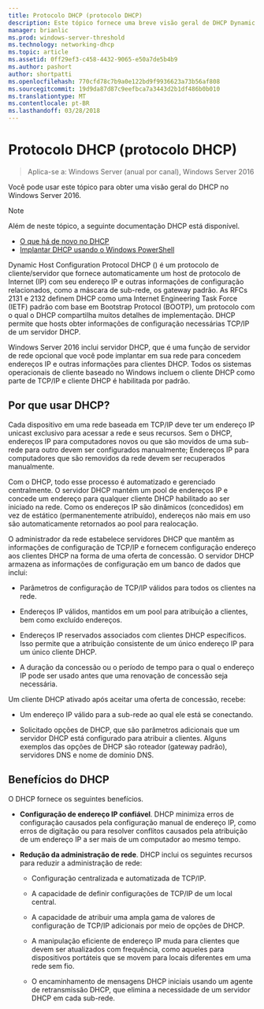 ```yaml
---
title: Protocolo DHCP (protocolo DHCP)
description: Este tópico fornece uma breve visão geral de DHCP Dynamic Host Configuration Protocol () no Windows Server 2016.
manager: brianlic
ms.prod: windows-server-threshold
ms.technology: networking-dhcp
ms.topic: article
ms.assetid: 0ff29ef3-c458-4432-9065-e50a7de5b4b9
ms.author: pashort
author: shortpatti
ms.openlocfilehash: 770cfd78c7b9a0e122bd9f9936623a73b56af808
ms.sourcegitcommit: 19d9da87d87c9eefbca7a3443d2b1df486b0b010
ms.translationtype: MT
ms.contentlocale: pt-BR
ms.lasthandoff: 03/28/2018
---
```

# <a name="dynamic-host-configuration-protocol-dhcp"></a>Protocolo DHCP (protocolo DHCP)

>Aplica-se a: Windows Server (anual por canal), Windows Server 2016

Você pode usar este tópico para obter uma visão geral do DHCP no Windows Server 2016.

>[!NOTE]
>Além de neste tópico, a seguinte documentação DHCP está disponível.
>
>- [O que há de novo no DHCP](What-s-New-in-DHCP.md)
>- [Implantar DHCP usando o Windows PowerShell](dhcp-deploy-wps.md)

Dynamic Host Configuration Protocol DHCP () é um protocolo de cliente/servidor que fornece automaticamente um host de protocolo de Internet (IP) com seu endereço IP e outras informações de configuração relacionados, como a máscara de sub-rede, os gateway padrão. As RFCs 2131 e 2132 definem DHCP como uma Internet Engineering Task Force (IETF) padrão com base em Bootstrap Protocol (BOOTP), um protocolo com o qual o DHCP compartilha muitos detalhes de implementação. DHCP permite que hosts obter informações de configuração necessárias TCP/IP de um servidor DHCP.

Windows Server 2016 inclui servidor DHCP, que é uma função de servidor de rede opcional que você pode implantar em sua rede para concedem endereços IP e outras informações para clientes DHCP. Todos os sistemas operacionais de cliente baseado no Windows incluem o cliente DHCP como parte de TCP/IP e cliente DHCP é habilitada por padrão.

## <a name="why-use-dhcp"></a>Por que usar DHCP?

Cada dispositivo em uma rede baseada em TCP/IP deve ter um endereço IP unicast exclusivo para acessar a rede e seus recursos. Sem o DHCP, endereços IP para computadores novos ou que são movidos de uma sub-rede para outro devem ser configurados manualmente; Endereços IP para computadores que são removidos da rede devem ser recuperados manualmente.

Com o DHCP, todo esse processo é automatizado e gerenciado centralmente. O servidor DHCP mantém um pool de endereços IP e concede um endereço para qualquer cliente DHCP habilitado ao ser iniciado na rede. Como os endereços IP são dinâmicos (concedidos) em vez de estático (permanentemente atribuído), endereços não mais em uso são automaticamente retornados ao pool para realocação.

O administrador da rede estabelece servidores DHCP que mantêm as informações de configuração de TCP/IP e fornecem configuração endereço aos clientes DHCP na forma de uma oferta de concessão. O servidor DHCP armazena as informações de configuração em um banco de dados que inclui:

- Parâmetros de configuração de TCP/IP válidos para todos os clientes na rede.

- Endereços IP válidos, mantidos em um pool para atribuição a clientes, bem como excluído endereços.

- Endereços IP reservados associados com clientes DHCP específicos. Isso permite que a atribuição consistente de um único endereço IP para um único cliente DHCP.

- A duração da concessão ou o período de tempo para o qual o endereço IP pode ser usado antes que uma renovação de concessão seja necessária.

Um cliente DHCP ativado após aceitar uma oferta de concessão, recebe:

- Um endereço IP válido para a sub-rede ao qual ele está se conectando.  
  
- Solicitado opções de DHCP, que são parâmetros adicionais que um servidor DHCP está configurado para atribuir a clientes. Alguns exemplos das opções de DHCP são roteador (gateway padrão), servidores DNS e nome de domínio DNS.

## <a name="benefits-of-dhcp"></a>Benefícios do DHCP

O DHCP fornece os seguintes benefícios.

- **Configuração de endereço IP confiável**. DHCP minimiza erros de configuração causados pela configuração manual de endereço IP, como erros de digitação ou para resolver conflitos causados pela atribuição de um endereço IP a ser mais de um computador ao mesmo tempo.

- **Redução da administração de rede**. DHCP inclui os seguintes recursos para reduzir a administração de rede:

    - Configuração centralizada e automatizada de TCP/IP.

    - A capacidade de definir configurações de TCP/IP de um local central.

    - A capacidade de atribuir uma ampla gama de valores de configuração de TCP/IP adicionais por meio de opções de DHCP.

    - A manipulação eficiente de endereço IP muda para clientes que devem ser atualizados com frequência, como aqueles para dispositivos portáteis que se movem para locais diferentes em uma rede sem fio.

    - O encaminhamento de mensagens DHCP iniciais usando um agente de retransmissão DHCP, que elimina a necessidade de um servidor DHCP em cada sub-rede.

